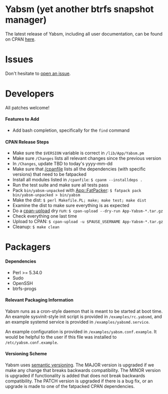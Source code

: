# Yabsm (yet another btrfs snapshot manager)

The latest release of Yabsm, including all user documentation, can be found on CPAN [here](https://metacpan.org/dist/App-Yabsm/view/bin/yabsm).

# Issues

Don't hesitate to [open an issue](https://github.com/NicholasBHubbard/Yabsm/issues).

# Developers

All patches welcome!

#### Features to Add

- Add bash completion, specifically for the `find` command

#### CPAN Release Steps

- Make sure the `$VERSION` variable is correct in `/lib/App/Yabsm.pm`
- Make sure `/Changes` lists all relevant changes since the previous version
- In `/Changes`, update TBD to today's yyyy-mm-dd
- Make sure that [/cpanfile](https://metacpan.org/dist/Module-CPANfile/view/lib/cpanfile.pod) lists all the dependencies (with specific versions) that need to be fatpacked
- Install all modules listed in `/cpanfile`: `$ cpanm --installdeps .`
- Run the test suite and make sure all tests pass
- Pack `bin/yabsm-unpacked` with [App::FatPacker](https://metacpan.org/pod/App::FatPacker): `$ fatpack pack bin/yabsm-unpacked > bin/yabsm`
- Make the dist: `$ perl Makefile.PL; make; make test; make dist`
- Examine the dist to make sure everything is as expected
- Do a [cpan-upload](https://metacpan.org/pod/CPAN::Uploader) dry run: `$ cpan-upload --dry-run App-Yabsm-*.tar.gz`
- Check everything one last time
- Upload to CPAN: `$ cpan-upload -u $PAUSE_USERNAME App-Yabsm-*.tar.gz`
- Cleanup: `$ make clean`

# Packagers

#### Dependencies

- Perl >= 5.34.0
- Sudo
- OpenSSH
- btrfs-progs

#### Relevant Packaging Information

Yabsm runs as a cron-style daemon that is meant to be started at boot time. An example sysvinit-style init script is provided in `/examples/rc.yabsmd`, and an example systemd service is provided in `/examples/yabsmd.service`.

An example configuration is provided in `/examples/yabsm.conf.example`. It would be helpful to the user if this file was installed to `/etc/yabsm.conf.example`.

#### Versioning Scheme

Yabsm uses [semantic versioning](https://semver.org/). The MAJOR version is upgraded if we make any change that breaks backwards compatibility. The MINOR version is upgraded if functionality is added that does not break backwards compatibility. The PATCH version is upgraded if there is a bug fix, or an upgrade is made to one of the fatpacked CPAN dependencies.
